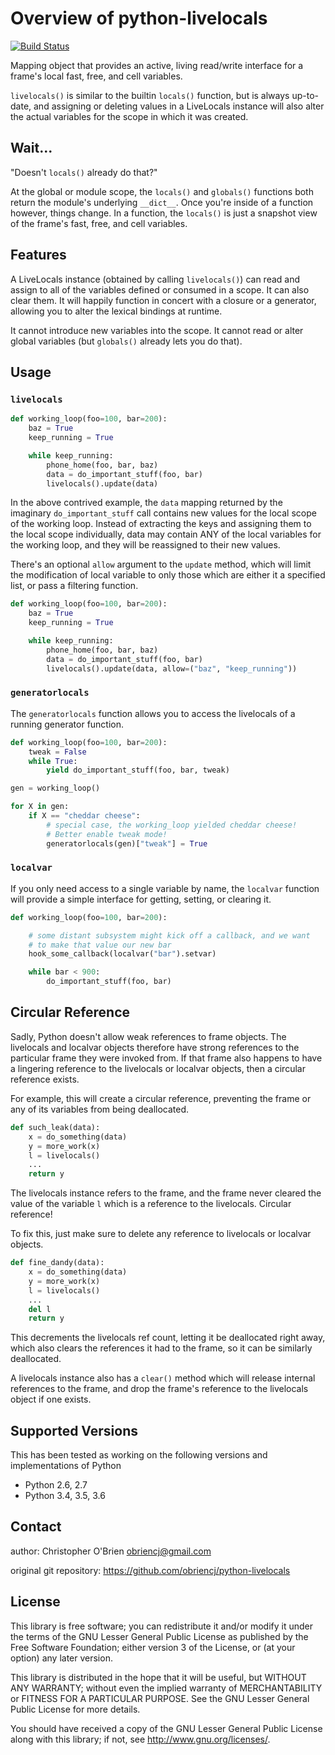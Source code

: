 # Overview of python-livelocals

[![Build Status](https://travis-ci.org/obriencj/python-livelocals.svg?branch=master)](https://travis-ci.org/obriencj/python-livelocals)

Mapping object that provides an active, living read/write interface
for a frame's local fast, free, and cell variables.

`livelocals()` is similar to the builtin `locals()` function, but is
always up-to-date, and assigning or deleting values in a LiveLocals
instance will also alter the actual variables for the scope in which
it was created.

[python]: http://python.org "Python"


## Wait...

"Doesn't `locals()` already do that?"

At the global or module scope, the `locals()` and `globals()`
functions both return the module's underlying `__dict__`. Once you're
inside of a function however, things change. In a function, the
`locals()` is just a snapshot view of the frame's fast, free, and cell
variables.


## Features

A LiveLocals instance (obtained by calling `livelocals()`) can read
and assign to all of the variables defined or consumed in a scope. It
can also clear them.  It will happily function in concert with a
closure or a generator, allowing you to alter the lexical bindings at
runtime.

It cannot introduce new variables into the scope. It cannot read or
alter global variables (but `globals()` already lets you do that).


## Usage


### `livelocals`

```python
def working_loop(foo=100, bar=200):
    baz = True
    keep_running = True

    while keep_running:
        phone_home(foo, bar, baz)
        data = do_important_stuff(foo, bar)
        livelocals().update(data)
```

In the above contrived example, the `data` mapping returned by the
imaginary `do_important_stuff` call contains new values for the local
scope of the working loop. Instead of extracting the keys and
assigning them to the local scope individually, data may contain ANY
of the local variables for the working loop, and they will be
reassigned to their new values.

There's an optional `allow` argument to the `update` method, which
will limit the modification of local variable to only those which are
either it a specified list, or pass a filtering function.

```python
def working_loop(foo=100, bar=200):
    baz = True
    keep_running = True

    while keep_running:
        phone_home(foo, bar, baz)
        data = do_important_stuff(foo, bar)
        livelocals().update(data, allow=("baz", "keep_running"))
```


### `generatorlocals`

The `generatorlocals` function allows you to access the livelocals of
a running generator function.

```python
def working_loop(foo=100, bar=200):
    tweak = False
    while True:
        yield do_important_stuff(foo, bar, tweak)

gen = working_loop()

for X in gen:
    if X == "cheddar cheese":
        # special case, the working_loop yielded cheddar cheese!
        # Better enable tweak mode!
        generatorlocals(gen)["tweak"] = True
```


### `localvar`

If you only need access to a single variable by name, the `localvar`
function will provide a simple interface for getting, setting, or
clearing it.

```python
def working_loop(foo=100, bar=200):

    # some distant subsystem might kick off a callback, and we want
    # to make that value our new bar
	hook_some_callback(localvar("bar").setvar)

	while bar < 900:
		do_important_stuff(foo, bar)
```


## Circular Reference

Sadly, Python doesn't allow weak references to frame objects. The
livelocals and localvar objects therefore have strong references to
the particular frame they were invoked from. If that frame also
happens to have a lingering reference to the livelocals or localvar
objects, then a circular reference exists.

For example, this will create a circular reference, preventing the
frame or any of its variables from being deallocated.
```python
def such_leak(data):
    x = do_something(data)
    y = more_work(x)
    l = livelocals()
    ...
    return y
```

The livelocals instance refers to the frame, and the frame never
cleared the value of the variable `l` which is a reference to the
livelocals. Circular reference!

To fix this, just make sure to delete any reference to livelocals or
localvar objects.
```python
def fine_dandy(data):
    x = do_something(data)
    y = more_work(x)
    l = livelocals()
    ...
    del l
    return y
```

This decrements the livelocals ref count, letting it be deallocated
right away, which also clears the references it had to the frame, so
it can be similarly deallocated.

A livelocals instance also has a `clear()` method which will release
internal references to the frame, and drop the frame's reference to
the livelocals object if one exists.


## Supported Versions

This has been tested as working on the following versions and
implementations of Python

* Python 2.6, 2.7
* Python 3.4, 3.5, 3.6


## Contact

author: Christopher O'Brien <obriencj@gmail.com>

original git repository: <https://github.com/obriencj/python-livelocals>


## License

This library is free software; you can redistribute it and/or modify
it under the terms of the GNU Lesser General Public License as
published by the Free Software Foundation; either version 3 of the
License, or (at your option) any later version.

This library is distributed in the hope that it will be useful, but
WITHOUT ANY WARRANTY; without even the implied warranty of
MERCHANTABILITY or FITNESS FOR A PARTICULAR PURPOSE.  See the GNU
Lesser General Public License for more details.

You should have received a copy of the GNU Lesser General Public
License along with this library; if not, see
<http://www.gnu.org/licenses/>.
